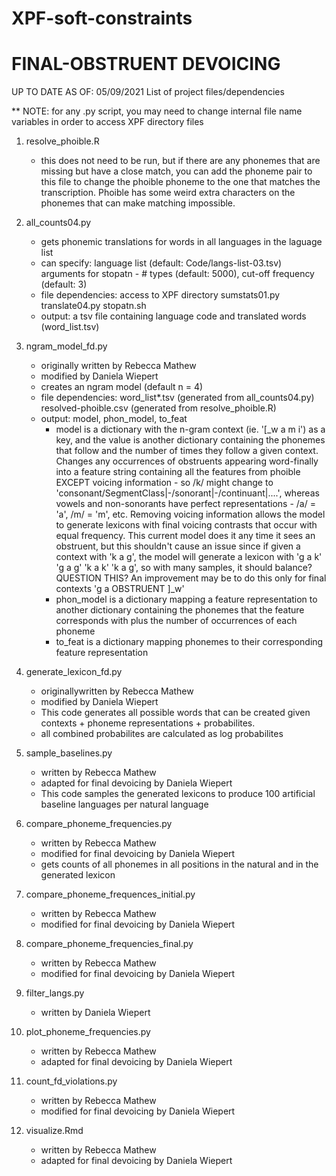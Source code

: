 # XPF-soft-constraints
# FINAL-OBSTRUENT DEVOICING 
UP TO DATE AS OF: 05/09/2021
List of project files/dependencies

** NOTE: for any .py script, you may need to change internal file name variables in order to access XPF directory files

1. resolve_phoible.R
      * this does not need to be run, but if there are any phonemes that are missing but have a close match, you can add the phoneme pair to this file to change the phoible phoneme to the one that matches the transcription. Phoible has some weird extra characters on the phonemes that can make matching impossible.

2. all_counts04.py
    * gets phonemic translations for words in all languages in the laguage list
    * can specify: language list (default: Code/langs-list-03.tsv)
                   arguments for stopatn - # types (default: 5000), cut-off frequency (default: 3)
    * file dependencies:
          access to XPF directory
          sumstats01.py
          translate04.py
          stopatn.sh
    * output: a tsv file containing language code and translated words (word_list.tsv)

3.  ngram_model_fd.py
    * originally written by Rebecca Mathew
    * modified by Daniela Wiepert
    * creates an ngram model (default n = 4)
    * file dependencies:
        word_list*.tsv (generated from all_counts04.py)
        resolved-phoible.csv (generated from resolve_phoible.R)
    * output: model, phon_model, to_feat    
        - model is a dictionary with the n-gram context (ie. '[_w a m i') as a key, and the value is another dictionary containing the phonemes that follow and the number of times they follow a given context. Changes any occurrences of obstruents appearing word-finally into a feature string containing all the features from phoible EXCEPT voicing information - so /k/ might change to 'consonant/SegmentClass|-/sonorant|-/continuant|....', whereas vowels and non-sonorants have perfect representations - /a/ = 'a', /m/ = 'm',  etc. Removing voicing information allows the model to generate lexicons with final voicing contrasts that occur with equal frequency. This current model does it any time it sees an obstruent, but this shouldn't cause an issue since if given a context with 'k a g', the model will generate a lexicon with 'g a k' 'g a g' 'k a k' 'k a g', so with many samples, it should balance? QUESTION THIS? An improvement may be to do this only for final contexts 'g a OBSTRUENT ]_w'
        - phon_model is a dictionary mapping a feature representation to another dictionary containing the phonemes that the feature corresponds with plus the number of occurrences of each phoneme
        - to_feat is a dictionary mapping phonemes to their corresponding feature representation
    
4. generate_lexicon_fd.py
    * originallywritten by Rebecca Mathew
    * modified by Daniela Wiepert
    * This code generates all possible words that can be created given contexts + phoneme representations + probabilites.
    * all combined probabilites are calculated as log probabilites

5. sample_baselines.py
    * written by Rebecca Mathew
    * adapted for final devoicing by Daniela Wiepert
    * This code samples the generated lexicons to produce 100 artificial baseline languages per natural language

6. compare_phoneme_frequencies.py
    * written by Rebecca Mathew
    * modified for final devoicing by Daniela Wiepert
    * gets counts of all phonemes in all positions in the natural and in the generated lexicon

7. compare_phoneme_frequences_initial.py
    * written by Rebecca Mathew
    * modified for final devoicing by Daniela Wiepert

8. compare_phoneme_frequencies_final.py
    * written by Rebecca Mathew
    * modified for final devoicing by Daniela Wiepert

9. filter_langs.py
    * written by Daniela Wiepert

10. plot_phoneme_frequencies.py
    * written by Rebecca Mathew
    * adapted for final devoicing by Daniela Wiepert

11. count_fd_violations.py 
    * written by Rebecca Mathew
    * modified for final devoicing by Daniela Wiepert

12. visualize.Rmd
    * written by Rebecca Mathew
    * adapted for final devoicing by Daniela Wiepert



